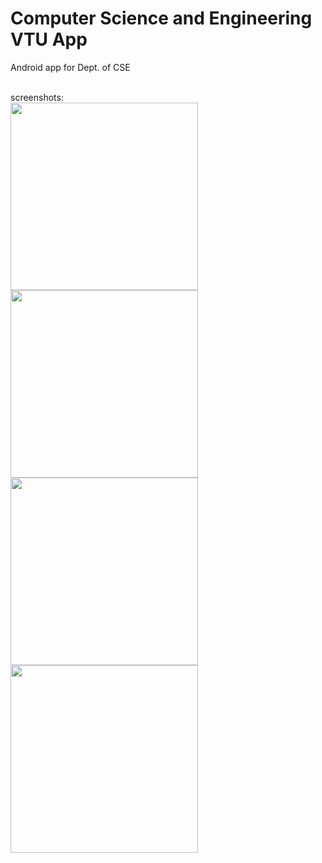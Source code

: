 # Computer Science and Engineering VTU App
Android app for Dept. of CSE 
<br><br>


screenshots:<br>
<img src="https://i.imgur.com/mMHwQig.jpg" width="300">
<img src="https://i.imgur.com/WgqRP0n.jpg" width="300">
<img src="https://i.imgur.com/KG9DwMd.jpg" width="300">
<img src="https://i.imgur.com/bVy0JjP.jpg" width="300">
